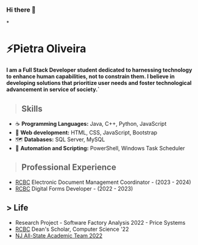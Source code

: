 ### Hi there 👋

<!--
**pietradev/pietradev** is a ✨ _special_ ✨ repository because its `README.md` (this file) appears on your GitHub profile.

Here are some ideas to get you started:

- 🔭 I’m currently working on ...
- 🌱 I’m currently learning ...
- 👯 I’m looking to collaborate on ...
- 🤔 I’m looking for help with ...
- 💬 Ask me about ...
- 📫 How to reach me: ...
- 😄 Pronouns: ...
- ⚡ Fun fact: ...
-->

*<h1>⚡Pietra Oliveira</h1>
**I am a Full Stack Developer student dedicated to harnessing technology to enhance human capabilities, not to constrain them. I believe in developing solutions that prioritize user needs and foster technological advancement in service of society.`**

> **<h2>Skills</h2>**
- :coffee: **Programming Languages:** Java, C++, Python, JavaScript <br>
- :hammer: **Web development:** HTML, CSS, JavaScript, Bootstrap <br>
- :world_map: **Databases:** SQL Server, MySQL<br>
- :page_with_curl: **Automation and Scripting:** PowerShell, Windows Task Scheduler<br>

> **<h2>Professional Experience</h2>**
- [RCBC](https://www.rcbc.edu/) Electronic Document Management Coordinator - (2023 - 2024)
- [RCBC](https://www.rcbc.edu/) Digital Forms Developer - (2022 - 2023)

**<h2>> Life</h2>**
- Research Project - Software Factory Analysis 2022 - Price Systems
- [RCBC](https://www.rcbc.edu/) Dean's Scholar, Computer Science '22
- [NJ All-State Academic Team 2022](https://www.njccc.org/)



